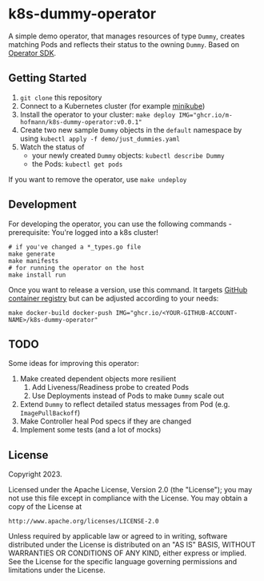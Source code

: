 # k8s-dummy-operator

A simple demo operator, that manages resources of type `Dummy`, creates matching Pods and reflects their status to the
owning `Dummy`. Based on [Operator SDK](https://sdk.operatorframework.io/).

## Getting Started

1. `git clone` this repository
2. Connect to a Kubernetes cluster (for example [minikube](https://minikube.sigs.k8s.io))
3. Install the operator to your cluster: `make deploy IMG="ghcr.io/m-hofmann/k8s-dummy-operator:v0.0.1"`
4. Create two new sample `Dummy` objects in the `default` namespace by using `kubectl apply -f demo/just_dummies.yaml`
5. Watch the status of 
   - your newly created `Dummy` objects: `kubectl describe Dummy`
   - the Pods: `kubectl get pods`

If you want to remove the operator, use `make undeploy`

## Development

For developing the operator, you can use the following commands - prerequisite: You're logged into a k8s cluster!

```shell
# if you've changed a *_types.go file
make generate
make manifests
# for running the operator on the host
make install run
```

Once you want to release a version, use this command. It targets [GitHub container registry](https://github.com/features/packages)
but can be adjusted according to your needs:

```shell
make docker-build docker-push IMG="ghcr.io/<YOUR-GITHUB-ACCOUNT-NAME>/k8s-dummy-operator"
```

## TODO

Some ideas for improving this operator:

1. Make created dependent objects more resilient
   1. Add Liveness/Readiness probe to created Pods
   2. Use Deployments instead of Pods to make `Dummy` scale out
2. Extend `Dummy` to reflect detailed status messages from Pod (e.g. `ImagePullBackoff`)
3. Make Controller heal Pod specs if they are changed
4. Implement some tests (and a lot of mocks)

## License

Copyright 2023.

Licensed under the Apache License, Version 2.0 (the "License");
you may not use this file except in compliance with the License.
You may obtain a copy of the License at

    http://www.apache.org/licenses/LICENSE-2.0

Unless required by applicable law or agreed to in writing, software
distributed under the License is distributed on an "AS IS" BASIS,
WITHOUT WARRANTIES OR CONDITIONS OF ANY KIND, either express or implied.
See the License for the specific language governing permissions and
limitations under the License.

